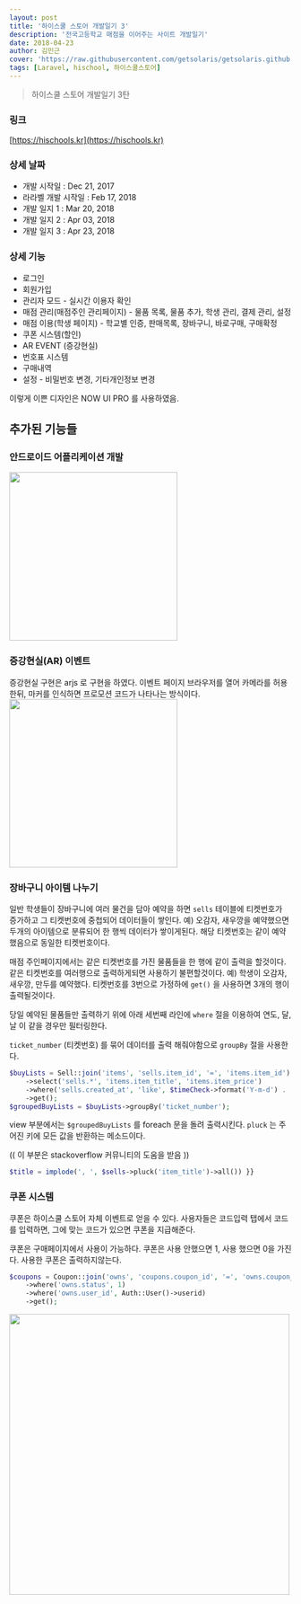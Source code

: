 ```yaml
---
layout: post
title: '하이스쿨 스토어 개발일기 3'
description: '전국고등학교 매점을 이어주는 사이트 개발일기'
date: 2018-04-23
author: 김민근
cover: 'https://raw.githubusercontent.com/getsolaris/getsolaris.github.io/master/assets/images/post/hischool-develop-note/note-1-logo.png'
tags: [Laravel, hischool, 하이스쿨스토어]
---
```


> 하이스쿨 스토어 개발일기 3탄

### 링크 
[https://hischools.kr](https://hischools.kr)

### 상세 날짜
- 개발 시작일 : Dec 21, 2017
- 라라벨 개발 시작일 : Feb 17, 2018
- 개발 일지 1 : Mar 20, 2018
- 개발 일지 2 : Apr 03, 2018
- 개발 일지 3 : Apr 23, 2018

### 상세 기능
- 로그인
- 회원가입
- 관리자 모드 - 실시간 이용자 확인
- 매점 관리(매점주인 관리페이지) - 물품 목록, 물품 추가, 학생 관리, 결제 관리, 설정
- 매점 이용(학생 페이지) - 학교별 인증, 판매목록, 장바구니, 바로구매, 구매확정
- 쿠폰 시스템(할인)
- AR EVENT (증강현실)
- 번호표 시스템
- 구매내역
- 설정 - 비밀번호 변경, 기타개인정보 변경


이렇게 이쁜 디자인은 NOW UI PRO 를 사용하였음.


## 추가된 기능들

### 안드로이드 어플리케이션 개발
<img src="https://github.com/getsolaris/getsolaris.github.io/blob/master/assets/images/post/hischool-develop-note/app.jpeg?raw=true" width="300">


### 증강현실(AR) 이벤트
증강현실 구현은 arjs 로 구현을 하였다. 이벤트 페이지 브라우저를 열어 카메라를 허용한뒤, 마커를 인식하면 프로모션 코드가 나타나는 방식이다.
<img src="https://raw.githubusercontent.com/getsolaris/getsolaris.github.io/master/assets/images/post/hischool-develop-note/ar.png" width="300">


### 장바구니 아이템 나누기
일반 학생들이 장바구니에 여러 물건을 담아 예약을 하면 ```sells``` 테이블에 티켓번호가 증가하고 그 티켓번호에 중첩되어 데이터들이 쌓인다.
예) 오감자, 새우깡을 예약했으면 두개의 아이템으로 분류되어 한 행씩 데이터가 쌓이게된다. 해당 티켓번호는 같이 예약했음으로 동일한 티켓번호이다.


매점 주인페이지에서는 같은 티켓번호를 가진 물품들을 한 행에 같이 출력을 할것이다. 같은 티켓번호를 여러행으로 출력하게되면 사용하기 불편할것이다.
예) 학생이 오감자, 새우깡, 만두를 예약했다. 티켓번호를 3번으로 가정하에 ```get()``` 을 사용하면 3개의 행이 출력될것이다.

당일 예약된 물품들만 출력하기 위에 아래 세번째 라인에 ```where``` 절을 이용하여 연도, 달, 날 이 같을 경우만 필터링한다.

```ticket_number``` (티켓번호) 를 묶어 데이터를 출력 해줘야함으로 ```groupBy``` 절을 사용한다.

```php
$buyLists = Sell::join('items', 'sells.item_id', '=', 'items.item_id')
    ->select('sells.*', 'items.item_title', 'items.item_price')
    ->where('sells.created_at', 'like', $timeCheck->format('Y-m-d') . '%')
    ->get();
$groupedBuyLists = $buyLists->groupBy('ticket_number');
```


view 부분에서는 ```$groupedBuyLists``` 를 foreach 문을 돌려 출력시킨다. ```pluck``` 는 주어진 키에 모든 값을 반환하는 메소드이다.

(( 이 부분은 stackoverflow 커뮤니티의 도움을 받음 ))

```php
$title = implode(', ', $sells->pluck('item_title')->all()) }}
```


### 쿠폰 시스템

쿠폰은 하이스쿨 스토어 자체 이벤트로 얻을 수 있다. 사용자들은 코드입력 탭에서 코드를 입력하면, 그에 맞는 코드가 있으면 쿠폰을 지급해준다.

쿠폰은 구매페이지에서 사용이 가능하다. 쿠폰은 사용 안했으면 1, 사용 했으면 0을 가진다. 사용한 쿠폰은 출력하지않는다.

```php
$coupons = Coupon::join('owns', 'coupons.coupon_id', '=', 'owns.coupon_id')
    ->where('owns.status', 1)
    ->where('owns.user_id', Auth::User()->userid)
    ->get();
```

<img src="https://raw.githubusercontent.com/getsolaris/getsolaris.github.io/master/assets/images/post/hischool-develop-note/coupon.png" width="500">